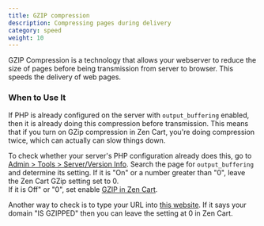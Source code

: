 ```yaml
---
title: GZIP compression
description: Compressing pages during delivery 
category: speed
weight: 10
---
```


GZIP Compression is a technology that allows your webserver to 
reduce the size of pages before being transmission from server to browser.
This speeds the delivery of web pages. 

### When to Use It
If PHP is already configured on the server with `output_buffering` enabled, then it is already doing this compression before transmission. 
This means that if you turn on GZip compression in Zen Cart, you're 
doing compression twice, which can actually can slow things down.

To check whether your server's PHP configuration already does this, go to 
[Admin > Tools > Server/Version Info](/user/admin_pages/tools/server_info/). 
Search the page for `output_buffering` and determine its setting.
If it is "On" or a number greater than "0", leave the Zen Cart GZip setting set to 0.  
If it is Off" or "0", set enable [GZIP in Zen Cart](/user/admin_pages/configuration/configuration_gzipcompression/). 

Another way to check is to type your URL into [this website](http://www.whatsmyip.org/http-compression-test).  If it says your domain "IS GZIPPED" then you can leave the setting at 0 in Zen Cart.

